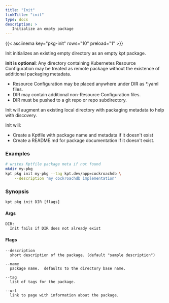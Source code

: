 ```yaml
---
title: "Init"
linkTitle: "init"
type: docs
description: >
   Initialize an empty package
---
```

<!--mdtogo:Short
    Initialize an empty package
-->

{{< asciinema key="pkg-init" rows="10" preload="1" >}}

Init initializes an existing empty directory as an empty kpt package.

**init is optional**: Any directory containing Kubernetes Resource
Configuration may be treated as remote package without the existence of
additional packaging metadata.

* Resource Configuration may be placed anywhere under DIR as *.yaml files.
* DIR may contain additional non-Resource Configuration files.
* DIR must be pushed to a git repo or repo subdirectory.

Init will augment an existing local directory with packaging metadata to help
with discovery.

Init will:

* Create a Kptfile with package name and metadata if it doesn't exist
* Create a README.md for package documentation if it doesn't exist.

### Examples
<!--mdtogo:Examples-->
```sh
# writes Kptfile package meta if not found
mkdir my-pkg
kpt pkg init my-pkg --tag kpt.dev/app=cockroachdb \
    --description "my cockroachdb implementation"
```
<!--mdtogo-->

### Synopsis
<!--mdtogo:Long-->
```
kpt pkg init DIR [flags]
```

#### Args
```
DIR:
  Init fails if DIR does not already exist
```

#### Flags
```
--description
  short description of the package. (default "sample description")

--name
  package name.  defaults to the directory base name.

--tag
  list of tags for the package.

--url
  link to page with information about the package.
```
<!--mdtogo-->
